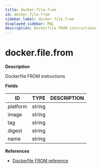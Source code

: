 ```yaml
---
title: docker.file.from
id: docker.file.from
sidebar_label: docker.file.from
displayed_sidebar: MQL
description: Dockerfile FROM instructions
---
```


# docker.file.from

**Description**

Dockerfile FROM instructions

**Fields**

| ID       | TYPE   | DESCRIPTION |
| -------- | ------ | ----------- |
| platform | string |             |
| image    | string |             |
| tag      | string |             |
| digest   | string |             |
| name     | string |             |

**References**

- [Dockerfile FROM reference](https://docs.docker.com/reference/dockerfile/#from)
